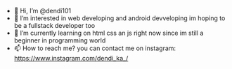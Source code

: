 - 👋 Hi, I’m @dendi101
- 👀 I’m interested in web developing and android devveloping im hoping to be a fullstack developer too
- 🌱 I’m currently learning on html css an js right now since im still a beginner in programming world
- 📫 How to reach me? you can contact me on instagram: https://www.instagram.com/dendi_ka_/

<!---
dendi101/dendi101 is a ✨ special ✨ repository because its `README.md` (this file) appears on your GitHub profile.
You can click the Preview link to take a look at your changes.
--->

